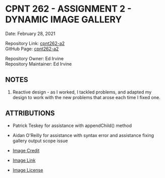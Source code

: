 # CPNT 262 - ASSIGNMENT 2 - DYNAMIC IMAGE GALLERY  

Date: February 28, 2021  

Repository Link: [cpnt262-a2](https://github.com/edirvine333/cpnt262-a2)  
GitHub Page: [cpnt262-a2](https://edirvine333.github.io/cpnt262-a2/)  

Repository Owner: Ed Irvine  
Repository Maintainer: Ed Irvine  

## NOTES  

1.  Reactive design - as I worked, I tackled problems, and adapted my design to work with the new problems that arose each time I fixed one.

## ATTRIBUTIONS  

- Patrick Teskey for assistance with appendChild() method
- Aidan O'Reilly for assistance with syntax error and assistance fixing gallery output scope issue  

-  [Image Credit]()  
-  [Image Link]()
-  [Image License]()  

